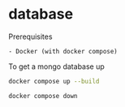 # database

Prerequisites

    - Docker (with docker compose)

To get a mongo database up

```sh
docker compose up --build
```

```sh
docker compose down
```
